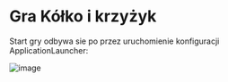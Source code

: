 # Gra Kółko i krzyżyk

Start gry odbywa sie po przez uruchomienie konfiguracji ApplicationLauncher:

![image](https://user-images.githubusercontent.com/116489337/211194565-30049dea-0316-4a38-a778-d893213f550d.png)
